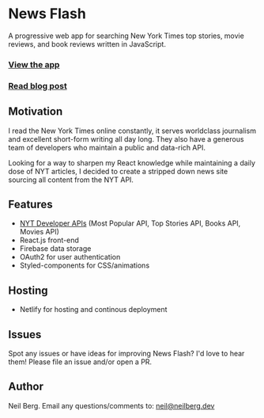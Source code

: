 # News Flash

A progressive web app for searching New York Times top stories, movie reviews, and book reviews written in JavaScript.

### [View the app](https://news-flash.netlify.com/)

### [Read blog post](https://neilberg.dev/blog/2019-04-19-news-flash)

## Motivation

I read the New York Times online constantly, it serves worldclass journalism and excellent short-form writing all day long. They also have a generous team of developers who maintain a public and data-rich API.

Looking for a way to sharpen my React knowledge while maintaining a daily dose of NYT articles, I decided to create a stripped down news site sourcing all content from the NYT API.

## Features

* [NYT Developer APIs](https://developer.nytimes.com/) (Most Popular API, Top Stories API, Books API, Movies API)
* React.js front-end
* Firebase data storage
* OAuth2 for user authentication
* Styled-components for CSS/animations

## Hosting

* Netlify for hosting and continous deployment 

## Issues

Spot any issues or have ideas for improving News Flash? I'd love to hear them! Please file an issue and/or open a PR.

## Author

Neil Berg. Email any questions/comments to: neil@neilberg.dev

